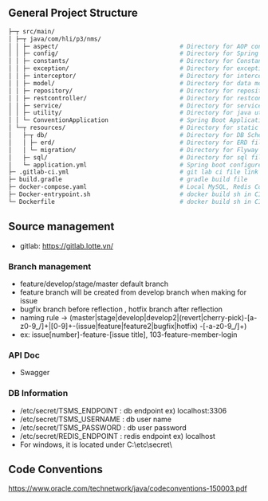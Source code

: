 ## General Project Structure

```bash
├─┬ src/main/
│ ├─┬ java/com/hli/p3/nms/
│ │ ├─ aspect/                                  # Directory for AOP configure (Advice + Pointcut)
│ │ ├─ config/                                  # Directory for Spring Boot Configures
│ │ ├─ constants/                               # Directory for Constants variables
│ │ ├─ exception/                               # Directory for exception based AOP
│ │ ├─ interceptor/                             # Directory for interceptors(session, correlation)
│ │ ├─ model/                                   # Directory for data model
│ │ ├─ repository/                              # Directory for repositories
│ │ ├─ restcontroller/                          # Directory for restcontrollers
│ │ ├─ service/                                 # Directory for services
│ │ ├─ utility/                                 # Directory for java utilites
│ │ └─ ConventionApplication                    # Spring Boot Application file
│ └─┬ resources/                                # Directory for static resources
│   ├─┬ db/                                     # Directory for DB Scheme management
│   │ ├─ erd/                                   # Directory for ERD file using MySQL Workbench
│   │ └─ migration/                             # Directory for Flyway db migration
│   ├─ sql/                                     # Directory for sql files
│   └─ application.yml                          # Spring boot configure file
├─ .gitlab-ci.yml                               # git lab ci file link
├─ build.gradle                                 # gradle build file
├─ docker-compose.yaml                          # Local MySQL, Redis Container
├─ Docker-entrypoint.sh                         # docker build sh in CICD
└─ Dockerfile                                   # docker build sh in CICD
```
## Source management
- gitlab: https://gitlab.lotte.vn/

### Branch management
- feature/develop/stage/master default branch
- feature branch will be created from develop branch when making for issue
- bugfix branch before reflection , hotfix branch after reflection
- naming rule -> (master|stage|develop|develop2|(revert|cherry-pick)-[a-z0-9_/]+|[0-9]+-(issue|feature|feature2|bugfix|hotfix) -[-a-z0-9_/]+)
- ex: issue[number]-feature-[issue title], 103-feature-member-login

### API Doc
- Swagger

### DB Information

- /etc/secret/TSMS_ENDPOINT : db endpoint ex) localhost:3306
- /etc/secret/TSMS_USERNAME : db user name
- /etc/secret/TSMS_PASSWORD : db user password
- /etc/secret/REDIS_ENDPOINT : redis endpoint ex) localhost
- For windows, it is located under C:\etc\secret\

## Code Conventions
https://www.oracle.com/technetwork/java/codeconventions-150003.pdf



